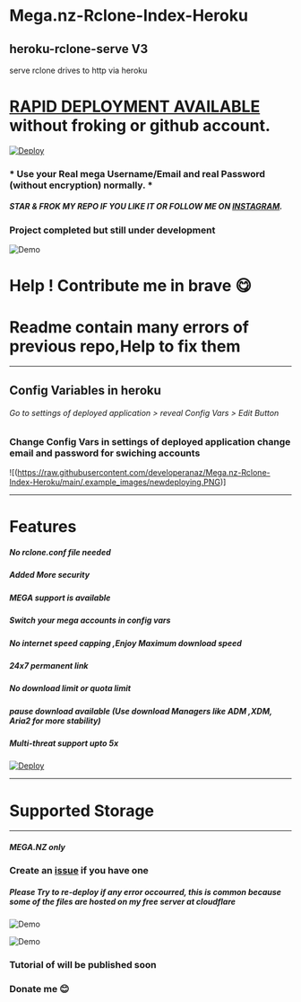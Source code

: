 
# Mega.nz-Rclone-Index-Heroku
## heroku-rclone-serve V3
serve rclone drives to http via heroku

# [RAPID DEPLOYMENT AVAILABLE](https://dashboard.heroku.com/new?template=https://github.com/developeranaz/Mega.nz-Rclone-Index-Heroku) without froking or github account.
[![Deploy](https://iplogger.org/3pXvM3)](https://dashboard.heroku.com/new?template=https://github.com/developeranaz/Mega.nz-Rclone-Index-Heroku)

### * Use your Real mega Username/Email and real Password (without encryption) normally. *

##### STAR & FROK MY REPO IF YOU LIKE IT OR FOLLOW ME ON [INSTAGRAM](https://www.instagram.com/t_h_e_anas).


### Project completed but still under development

![Demo](https://raw.githubusercontent.com/developeranaz/Mega.nz-Rclone-Index-Heroku/main/.example_images/deployedV.PNG)

# Help ! Contribute me in brave 😋
# Readme contain many errors of previous repo,Help to fix them
------------

## Config Variables in heroku

###### Go to settings of deployed application > reveal Config Vars > Edit Button

### Change Config Vars in settings of deployed application change email and password for swiching accounts

![(https://raw.githubusercontent.com/developeranaz/Mega.nz-Rclone-Index-Heroku/main/.example_images/newdeploying.PNG)]

------------
# Features

##### No rclone.conf file needed

##### Added More security

##### MEGA support is available

##### Switch your mega accounts in config vars

##### No internet speed capping ,Enjoy Maximum download speed

##### 24x7 permanent link

##### No download limit or quota limit

##### pause download available (Use download Managers like ADM ,XDM, Aria2 for more stability)
##### Multi-threat support upto 5x


[![Deploy](https://iplogger.org/3pXvM3)](https://dashboard.heroku.com/new?template=https://github.com/developeranaz/Mega.nz-Rclone-Index-Heroku)


---
# Supported Storage
-------------------
##### MEGA.NZ only

### Create an [issue](https://github.com/developeranaz/Mega.nz-Rclone-Index-Heroku-BETA/issues/new) if you have one

##### Please Try to re-deploy if any error occourred, this is common because some of the files are hosted on my free server at cloudflare

![Demo](https://raw.githubusercontent.com/developeranaz/Mega.nz-Rclone-Index-Heroku/main/.example_images/samplemega.PNG)

![Demo](https://raw.githubusercontent.com/developeranaz/Mega.nz-Rclone-Index-Heroku/main/.example_images/megaandindex.PNG)

### Tutorial of will be published soon

### Donate me 😊
